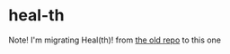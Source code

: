 # heal-th

Note! I'm migrating Heal(th)! from [the old repo](https://github.com/marmatsan/heal-th-test) to this one
